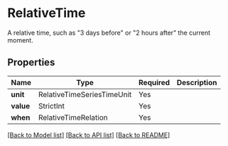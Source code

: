 # RelativeTime

A relative time, such as "3 days before" or "2 hours after" the current moment.


## Properties
| Name | Type | Required | Description |
| ------------ | ------------- | ------------- | ------------- |
**unit** | RelativeTimeSeriesTimeUnit | Yes |  |
**value** | StrictInt | Yes |  |
**when** | RelativeTimeRelation | Yes |  |


[[Back to Model list]](../../README.md#documentation-for-models) [[Back to API list]](../../README.md#documentation-for-api-endpoints) [[Back to README]](../../README.md)
